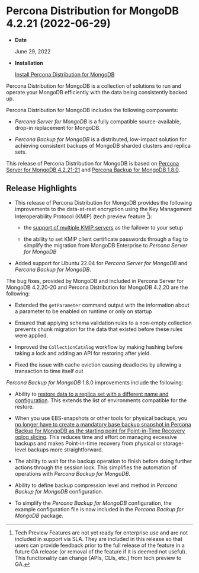 # Percona Distribution for MongoDB 4.2.21 (2022-06-29)


* **Date**

    June 29, 2022


* **Installation**

    [Install Percona Distribution for MongoDB](installation.md#install)

Percona Distribution for MongoDB is a collection of solutions to run and operate your
MongoDB efficiently with the data being consistently backed up.

Percona Distribution for MongoDB includes the following components:

* *Percona Server for MongoDB* is a fully compatible source-available, drop-in replacement
for MongoDB.

* *Percona Backup for MongoDB* is a distributed, low-impact solution for achieving
consistent backups of MongoDB sharded clusters and replica sets.

This release of Percona Distribution for MongoDB is based on [Percona Server for MongoDB 4.2.21-21](https://www.percona.com/doc/percona-server-for-mongodb/4.2/release_notes/4.2.21-21.html) and [Percona Backup for MongoDB 1.8.0](https://www.percona.com/doc/percona-backup-mongodb/release-notes/1.8.0.html).

## Release Highlights

* This release of Percona Distribution for MongoDB provides the following improvements to the data-at-rest encryption using the Key Management Interoperability Protocol (KMIP) (tech preview feature [^1]):

    * the [support of multiple KMIP servers](https://docs.percona.com/percona-server-for-mongodb/5.0/kmip.html#kmip) as the failover to your setup

    * the ability to set KMIP client certificate passwords through a flag to simplify the migration from MongoDB Enterprise to *Percona Server for MongoDB*

* Added support for Ubuntu 22.04 for *Percona Server for MongoDB* and *Percona Backup for MongoDB*.

The bug fixes, provided by MongoDB and included in Percona Server for MongoDB 4.2.20-20 and Percona Distribution for MongoDB 4.2.20 are the following:

* Extended the `getParameter` command output with the information about a parameter to be enabled on runtime or only on startup

* Ensured that applying schema validation rules to a non-empty collection prevents chunk migration for the data that existed before these rules were applied.

* Improved the `CollectionCatalog` workflow by making hashing before taking a lock and adding an API for restoring after yield.

* Fixed the issue with cache eviction causing deadlocks by allowing a transaction to time itself out

*Percona Backup for MongoDB* 1.8.0 improvements include the following:

* Ability to [restore data to a replica set with a different name and configuration](https://docs.percona.com/percona-backup-mongodb/running.html#pbm-restore-new-env). This extends the list of environments compatible for the restore.

* When you use EBS-snapshots or other tools for physical backups, you [no longer have to create a mandatory base backup snapshot in Percona Backup for MongoDB as the starting point for Point-in-Time Recovery oplog slicing](https://docs.percona.com/percona-backup-mongodb/configuration-options.html#pitr-oplog-only). This reduces time and effort on managing excessive backups and makes Point-in-time recovery from physical or storage-level backups more straightforward.

* The ability to wait for the backup operation to finish before doing further actions through the session lock. This simplifies the automation of operations with *Percona Backup for MongoDB*.

* Ability to define backup compression level and method in *Percona Backup for MongoDB* configuration.

* To simplify the *Percona Backup for MongoDB* configuration, the example configuration file is now included in the *Percona Backup for MongoDB* package.

[^1]: Tech Preview Features are not yet ready for enterprise use and are not included in support via SLA. They are included in this release so that users can provide feedback prior to the full release of the feature in a future GA release (or removal of the feature if it is deemed not useful). This functionality can change (APIs, CLIs, etc.) from tech preview to GA.